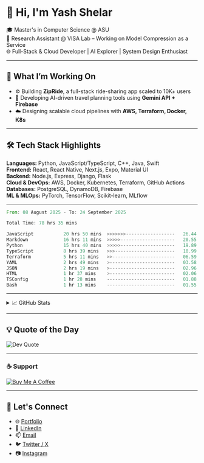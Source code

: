 # 👋 Hi, I'm Yash Shelar

🎓 Master's in Computer Science @ ASU  
🔭 Research Assistant @ VISA Lab – Working on Model Compression as a Service  
🌐 Full-Stack & Cloud Developer | AI Explorer | System Design Enthusiast

---

## 🚀 What I’m Working On

- ⚙️ Building **ZipRide**, a full-stack ride-sharing app scaled to 10K+ users
- 🤖 Developing AI-driven travel planning tools using **Gemini API + Firebase**
- ☁️ Designing scalable cloud pipelines with **AWS, Terraform, Docker, K8s**

---

## 🛠 Tech Stack Highlights

**Languages:** Python, JavaScript/TypeScript, C++, Java, Swift  
**Frontend:** React, React Native, Next.js, Expo, Material UI  
**Backend:** Node.js, Express, Django, Flask  
**Cloud & DevOps:** AWS, Docker, Kubernetes, Terraform, GitHub Actions  
**Databases:** PostgreSQL, DynamoDB, Firebase  
**ML & MLOps:** PyTorch, TensorFlow, Scikit-learn, MLflow


---

<!--START_SECTION:waka-->

```rust
From: 08 August 2025 - To: 24 September 2025

Total Time: 78 hrs 35 mins

JavaScript           20 hrs 50 mins  >>>>>>>------------------   26.44 %
Markdown             16 hrs 11 mins  >>>>>--------------------   20.55 %
Python               15 hrs 40 mins  >>>>>--------------------   19.89 %
TypeScript           8 hrs 39 mins   >>>----------------------   10.99 %
Terraform            5 hrs 11 mins   >>-----------------------   06.59 %
YAML                 2 hrs 49 mins   >------------------------   03.58 %
JSON                 2 hrs 19 mins   >------------------------   02.96 %
HTML                 1 hr 37 mins    >------------------------   02.06 %
TSConfig             1 hr 28 mins    -------------------------   01.88 %
Bash                 1 hr 13 mins    -------------------------   01.55 %
```

<!--END_SECTION:waka-->

---

<details>
  <summary>📈 GitHub Stats</summary>

![Yash's GitHub Stats](https://github-readme-stats.vercel.app/api?username=YashShelar007&show_icons=true&theme=dark)  
 ![Top Langs](https://github-readme-stats.vercel.app/api/top-langs/?username=YashShelar007&layout=compact&theme=dark)  
 ![GitHub Streak](https://streak-stats.demolab.com/?user=YashShelar007&theme=dark)

</details>

---

## 💡 Quote of the Day

![Dev Quote](https://quotes-github-readme.vercel.app/api?type=horizontal&theme=radical)

---

### ☕ Support

[![Buy Me A Coffee](https://img.shields.io/badge/-Buy%20Me%20a%20Coffee-black?style=for-the-badge&logo=buy-me-a-coffee&logoColor=white)](https://buymeacoffee.com/thatcloudguy)

---

## 🔗 Let's Connect

- 🌐 <a href="https://yashshelar.com" target="_blank">Portfolio</a>
- 💼 <a href="https://linkedin.com/in/shelar-yash" target="_blank">LinkedIn</a>
- 📫 <a href="mailto:yshelar2000@gmail.com" target="_blank">Email</a>
- 🐦 <a href="https://x.com/yashshelar30" target="_blank">Twitter / X</a>
- 📷 <a href="https://instagram.com/yash.shelar30" target="_blank">Instagram</a>
